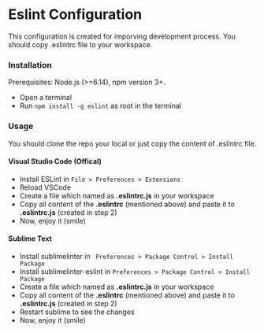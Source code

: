 # Eslint Configuration
This configuration is created for imporving development process. You should copy .eslintrc file to your workspace.

### Installation
Prerequisites: Node.js (>=6.14), npm version 3+.

* Open a terminal
* Run ``` npm install -g eslint ``` as root in the terminal

### Usage
You should clone the repo your local or just copy the content of .eslintrc file.

#### Visual Studio Code (Offical)
* Install ESLint in ``` File > Preferences > Extensions ```
* Reload VSCode
* Create a file which named as **.eslintrc.js** in your workspace
* Copy all content of the **.eslintrc** (mentioned above) and paste it to **.eslintrc.js** (created in step 2)
* Now, enjoy it (smile) 

#### Sublime Text
* Install sublimelinter in ``` Preferences > Package Control > Install Package```
* Install sublimelinter-eslint in ``` Preferences > Package Control > Install Package ```
* Create a file which named as **.eslintrc.js** in your workspace
* Copy all content of the **.eslintrc** (mentioned above) and paste it to **.eslintrc.js** (created in step 2)
* Restart sublime to see the changes
* Now, enjoy it (smile) 
